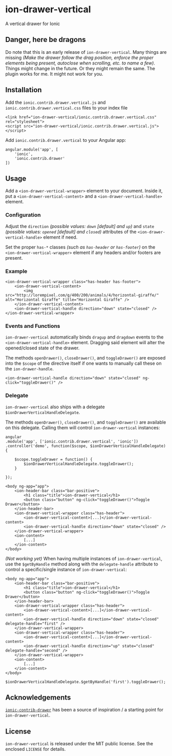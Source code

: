 # ion-drawer-vertical

A vertical drawer for Ionic

## Danger, here be dragons

Do note that this is an early release of `ion-drawer-vertical`. Many things are missing _(Make the drawer follow the drag position, enforce the proper elements being present, autoclose when scrolling, etc. to name a few)_. Things might change in the future. Or they might remain the same. The plugin works for me. It might not work for you.

## Installation

Add the `ionic.contrib.drawer.vertical.js` and `ionic.contrib.drawer.vertical.css` files to your index file

```
<link href="ion-drawer-vertical/ionic.contrib.drawer.vertical.css" rel="stylesheet">
<script src="ion-drawer-vertical/ionic.contrib.drawer.vertical.js"></script>
```

Add `ionic.contrib.drawer.vertical` to your Angular app:

```
angular.module('app', [
	'ionic',
	'ionic.contrib.drawer'
])
```

## Usage

Add a `<ion-drawer-vertical-wrapper>` element to your document. Inside it, put a `<ion-drawer-vertical-content>` and a `<ion-drawer-vertical-handle>` element.

### Configuration

Adjust the `direction` _(possible values: `down` [default] and `up`)_ and `state` _(possible values: `opened` [default] and `closed`)_ attributes of the `<ion-drawer-vertical-handle>` element if need.

Set the proper `has-*` classes _(such as `has-header` or `has-footer`)_ on the `<ion-drawer-vertical-wrapper>` element if any headers and/or footers are present.

### Example

```
<ion-drawer-vertical-wrapper class="has-header has-footer">
	<ion-drawer-vertical-content>
		<img src="http://lorempixel.com/g/400/200/animals/4/horizontal-giraffe/" alt="Horizontal Giraffe" title="Horizontal Giraffe" />
	</ion-drawer-vertical-content>
	<ion-drawer-vertical-handle direction="down" state="closed" />
</ion-drawer-vertical-wrapper>
```

### Events and Functions

`ion-drawer-vertical` automatically binds `dragup` and `dragdown` events to the `<ion-drawer-vertical-handle>` element. Dragging said element will alter the opened/closed state of the drawer.

The methods `openDrawer()`, `closeDrawer()`, and `toggleDrawer()` are exposed into the `$scope` of the directive itself if one wants to manually call these on the `ion-drawer-handle`.

```
<ion-drawer-vertical-handle direction="down" state="closed" ng-click="toggleDrawer()" />
```

### Delegate

`ion-drawer-vertical` also ships with a delegate `$ionDrawerVerticalHandleDelegate`.

The methods `openDrawer()`, `closeDrawer()`, and `toggleDrawer()` are available on this delegate. Calling them will control `ion-drawer-vertical` instances:

```
angular
.module('app', ['ionic.contrib.drawer.vertical', 'ionic'])
.controller('demo', function($scope, $ionDrawerVerticalHandleDelegate) {

	$scope.toggleDrawer = function() {
		$ionDrawerVerticalHandleDelegate.toggleDrawer();
	}

});
```

```
<body ng-app="app">
	<ion-header-bar class="bar-positive">
		<h1 class="title">ion-drawer-vertical</h1>
		<button class="button" ng-click="toggleDrawer()">Toggle Drawer</button>
	</ion-header-bar>
	<ion-drawer-vertical-wrapper class="has-header">
		<ion-drawer-vertical-content>[...]</ion-drawer-vertical-content>
		<ion-drawer-vertical-handle direction="down" state="closed" />
	</ion-drawer-vertical-wrapper>
	<ion-content>
		[...]
	</ion-content>
</body>
```

_(Not working yet)_ When having multiple instances of `ion-drawer-vertical`, use the `$getByHandle` method along with the `delegate-handle` attribute to control a specific/single instance of `ion-drawer-vertical`:
```
<body ng-app="app">
	<ion-header-bar class="bar-positive">
		<h1 class="title">ion-drawer-vertical</h1>
		<button class="button" ng-click="toggleDrawer()">Toggle Drawer</button>
	</ion-header-bar>
	<ion-drawer-vertical-wrapper class="has-header">
		<ion-drawer-vertical-content>[...]</ion-drawer-vertical-content>
		<ion-drawer-vertical-handle direction="down" state="closed" delegate-handle="first" />
	</ion-drawer-vertical-wrapper>
	<ion-drawer-vertical-wrapper class="has-header">
		<ion-drawer-vertical-content>[...]</ion-drawer-vertical-content>
		<ion-drawer-vertical-handle direction="up" state="closed" delegate-handle="second" />
	</ion-drawer-vertical-wrapper>
	<ion-content>
		[...]
	</ion-content>
</body>
```
```
$ionDrawerVerticalHandleDelegate.$getByHandle('first').toggleDrawer();
```


## Acknowledgements

[`ionic-contrib-drawer`](https://github.com/driftyco/ionic-ion-drawer) has been a source of inspiration / a starting point for `ion-drawer-vertical`.

## License

`ion-drawer-vertical` is released under the MIT public license. See the enclosed `LICENSE` for details.